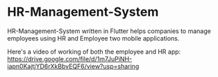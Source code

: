 # HR-Management-System

HR-Management-System written in Flutter helps companies to manage employees using HR and Employee two mobile applications.

Here's a video of working of both the employee and HR app: 
https://drive.google.com/file/d/1m7JuPiNH-iapn0KajtjYD6rXkBbvEQF6/view?usp=sharing

